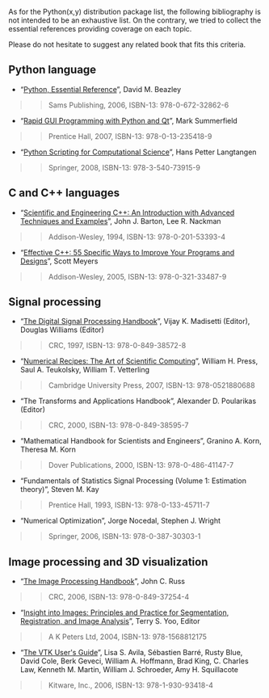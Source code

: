 As for the Python(x,y) distribution package list, the following bibliography is
not intended to be an exhaustive list. On the contrary, we tried to collect the
essential references providing coverage on each topic.

Please do not hesitate to suggest any related book that fits this criteria.


## Python language

  * “[Python, Essential Reference](http://www.amazon.com/Python-Essential-Reference-Developers-Library/dp/0672328623)”, David M. Beazley
> > Sams Publishing, 2006, ISBN-13: 978-0-672-32862-6

  * “[Rapid GUI Programming with Python and Qt](http://www.qtrac.eu/pyqtbook.html)”, Mark Summerfield
> > Prentice Hall, 2007, ISBN-13: 978-0-13-235418-9

  * “[Python Scripting for Computational Science](http://www.springer.com/math/cse/book/978-3-540-73915-9)”, Hans Petter Langtangen
> > Springer, 2008, ISBN-13: 978-3-540-73915-9


## C and C++ languages

  * “[Scientific and Engineering C++: An Introduction with Advanced Techniques and Examples](http://www.amazon.com/Scientific-Engineering-Introduction-Advanced-Techniques/dp/0201533936)”, John J. Barton, Lee R. Nackman
> > Addison-Wesley, 1994, ISBN-13: 978-0-201-53393-4

  * “[Effective C++: 55 Specific Ways to Improve Your Programs and Designs](http://www.amazon.com/Effective-Specific-Addison-Wesley-Professional-Computing/dp/0321334876/ref=pd_sim_b_img_5)”, Scott Meyers
> > Addison-Wesley, 2005, ISBN-13: 978-0-321-33487-9


## Signal processing

  * “[The Digital Signal Processing Handbook](http://www.amazon.com/Digital-Processing-Handbook-Electrical-Engineering/dp/0849385725/ref=sr_1_1?ie=UTF8&s=books&qid=1213519411&sr=1-1)”, Vijay K. Madisetti (Editor), Douglas Williams (Editor)
> > CRC, 1997, ISBN-13: 978-0-849-38572-8

  * “[Numerical Recipes: The Art of Scientific Computing](http://www.nr.com/)”, William H. Press, Saul A. Teukolsky, William T. Vetterling
> > Cambridge University Press, 2007, ISBN-13: 978-0521880688

  * “The Transforms and Applications Handbook”, Alexander D. Poularikas (Editor)
> > CRC, 2000, ISBN-13: 978-0-849-38595-7

  * “Mathematical Handbook for Scientists and Engineers”, Granino A. Korn, Theresa M. Korn
> > Dover Publications, 2000, ISBN-13: 978-0-486-41147-7

  * “Fundamentals of Statistics Signal Processing (Volume 1: Estimation theory)”, Steven M. Kay
> > Prentice Hall, 1993, ISBN-13: 978-0-133-45711-7

  * “Numerical Optimization”, Jorge Nocedal, Stephen J. Wright
> > Springer, 2006, ISBN-13: 978-0-387-30303-1


## Image processing and 3D visualization

  * “[The Image Processing Handbook](http://www.amazon.com/Image-Processing-Handbook-Fifth/dp/0849372542/ref=pd_bbs_sr_1?ie=UTF8&s=books&qid=1213519571&sr=1-1)”, John C. Russ
> > CRC, 2006, ISBN-13: 978-0-849-37254-4

  * “[Insight into Images: Principles and Practice for Segmentation, Registration, and Image Analysis](http://www.akpeters.com/product.asp?ProdCode=2175)”, Terry S. Yoo, Editor
> > A K Peters Ltd, 2004, ISBN-13: 978-1568812175

  * “[The VTK User's Guide](http://www.vtk.org/)”, Lisa S. Avila, Sébastien Barré, Rusty Blue, David Cole, Berk Geveci, William A. Hoffmann, Brad King, C. Charles Law, Kenneth M. Martin, William J. Schroeder, Amy H. Squillacote
> > Kitware, Inc., 2006, ISBN-13: 978-1-930-93418-4
